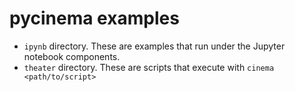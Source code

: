 # pycinema examples

- `ipynb` directory. These are examples that run under the Jupyter notebook components.
- `theater` directory. These are scripts that execute with `cinema <path/to/script>`

